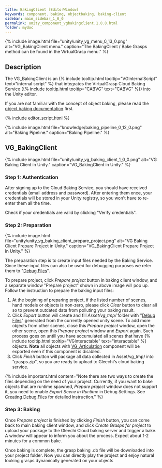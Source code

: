 ```yaml
---
title: BakingClient [EditorWindow]
keywords: component, baking, objectbaking, baking-client
sidebar: main_sidebar_1_0_0
permalink: unity_component_vgbakingclient.1.0.0.html
folder: mydoc
---
```


{% include image.html file="unity/unity_vg_menu_0_13_0.png" alt="VG_BakingClient menu." caption="The BakingClient / Bake Grasps method can be found in the VirtualGrasp menu." %}

## Description

The VG_BakingClient is an {% include tooltip.html tooltip="VGInternalScript" text="internal script" %} that integrates the VirtualGrasp Cloud Baking Service ({% include tooltip.html tooltip="CABVG" text="CABVG" %}) into the Unity editor. 

If you are not familiar with the concept of object baking, please read the [object baking documentation](object_baking.1.0.0.html) first.

{% include editor_script.html %}

{% include image.html file="knowledge/baking_pipeline_0_12_0.png" alt="Baking Pipeline." caption="Baking Pipeline." %}


## VG_BakingClient

{% include image.html file="unity/unity_vg_baking_client_1_0_0.png" alt="VG Baking Client in Unity." caption="VG_BakingClient in Unity." %}

<!--{% include warning.html content="CABVG is currently ongoing maintenance and an upgrade to version 2.0. It is therefore not available and the documentation below deprecated." %}-->

### Step 1: Authentication

After signing up to the Cloud Baking Service, you should have received credentials (email address and password). After entering them once, your credentials will be stored in your Unity registry, so you won't have to re-enter them all the time.

Check if your credentials are valid by clicking "Verify credentials".

### Step 2: Preparation

{% include image.html file="unity/unity_vg_baking_client_prepare_project.png" alt="VG Baking Client Prepare Project in Unity." caption="VG_BakingClient Prepare Project in Unity." %}

The preparation step is to create input files needed by the Baking Service. Since these input files can also be used for debugging purposes we refer them to "[Debug Files](debug_files.1.0.0.html#debug-files-content)". 

To prepare project, click _Prepare project_ button in baking client window, and a separate window "Prepare project" shown in above image will pop up. Follow the instruction to prepare the baking input files:
1. At the begining of preparing project, if the listed number of scenes, hand models or objects is non-zero, please click _Clear_ button to clear all so to prevent outdated data from polluting your baking result. 
2. Click _Export_ button will create and fill _Asset/vg_tmp/_ folder with "[Debug Files](debug_files.1.0.0.html#debug-files-content)" generated from the currently opened unity scene. To add more objects from other scenes, close this _Prepare project_ window, open the other scene, open this _Prepare project_ window and _Export_ again. Such process goes on untill you have accumulated all scenes that have {% include tooltip.html tooltip="VGInteractable" text="interactable" %} objects. **Note** all objects with [VG_Articulation](unity_component_vgarticulation.1.0.0.html) component will be exported even if this component is disabled.
3. Click _Finish_ button will package all data collected in Asset/vg_tmp/ into "grasps.zip", so you are ready to upload to Gleechi's cloud baking service. 

{% include important.html content="Note there are two ways to create the files depending on the need of your project. Currently, if you want to bake objects that are runtime spawned, _Prepare project_ window does not support it, you need to enable _Export Scene in Runtime_ in Debug Settings. See [Creating Debug Files](debug_files.1.0.0.html#creating-debug-files) for detailed instruction." %}

### Step 3: Baking

Once _Prepare project_ is finished by clicking _Finish_ button, you can come back to main baking client window, and click _Create Grasps for project_ to upload your package to the Gleechi Cloud baking server and trigger a bake. 
A window will appear to inform you about the process. Expect about 1-2 minutes for a common bake. 

Once baking is complete, the grasp baking .db file will be downloaded into your project folder.
Now you can directly play the project and enjoy natural looking grasps dynamically generated on your objects.